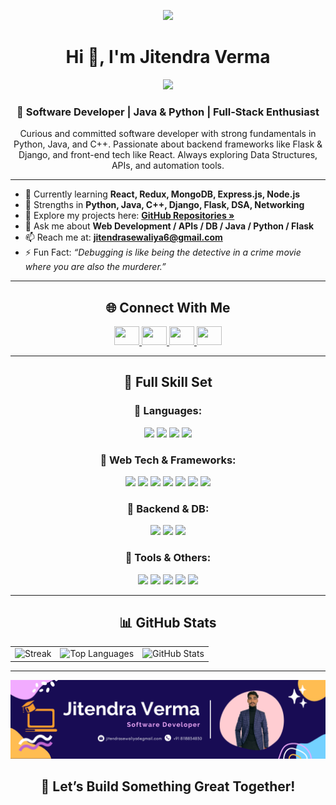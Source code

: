 <div align="center">

<p>
  <img src="https://cdn.dribbble.com/users/1162077/screenshots/3848914/programmer.gif" width="300" />
</p>

<h1>Hi 👋, I'm Jitendra Verma</h1>

<p>
 <img src="https://readme-typing-svg.herokuapp.com/?lines=Software+Developer+%7C+Python+%7C+Java+%7C+Flask+%7C+Django;C%2B%2B+%7C+DSA+Lover+%7C+Web+Developer;Problem+Solver+%7C+Quick+Learner;&center=true&color=cyan" />
</p>

<h3>🚀 Software Developer | Java & Python | Full-Stack Enthusiast</h3>

<p>
Curious and committed software developer with strong fundamentals in Python, Java, and C++. Passionate about backend frameworks like Flask & Django, and front-end tech like React. Always exploring Data Structures, APIs, and automation tools.  
</p>

---

<div align="left">

- 🌱 Currently learning **React, Redux, MongoDB, Express.js, Node.js**
- 🧠 Strengths in **Python, Java, C++, Django, Flask, DSA, Networking**
- 📂 Explore my projects here: [**GitHub Repositories »**](https://github.com/jitendravermaer?tab=repositories)
- 💬 Ask me about **Web Development / APIs / DB / Java / Python / Flask**
- 📫 Reach me at: [**jitendrasewaliya6@gmail.com**](mailto:jitendrasewaliya6@gmail.com)
- ⚡ Fun Fact: *“Debugging is like being the detective in a crime movie where you are also the murderer.”*

</div>


---

## 🌐 Connect With Me

<p>
  <a href="https://www.linkedin.com/in/jitendra-verma-a6606923b/" target="blank">
    <img src="https://raw.githubusercontent.com/rahuldkjain/github-profile-readme-generator/master/src/images/icons/Social/linked-in-alt.svg" height="30" width="40" />
  </a>
  <a href="mailto:jitendrasewaliya6@gmail.com" target="blank">
    <img src="https://upload.wikimedia.org/wikipedia/commons/4/4e/Gmail_Icon.png" height="30" width="40" />
  </a>
  <a href="https://github.com/jitendravermaer" target="blank">
    <img src="https://raw.githubusercontent.com/rahuldkjain/github-profile-readme-generator/master/src/images/icons/Social/github.svg" height="30" width="40" />
  </a>
  <a href="https://www.instagram.com/jitendrasewaliya_verified/" target="blank">
    <img src="https://raw.githubusercontent.com/rahuldkjain/github-profile-readme-generator/master/src/images/icons/Social/instagram.svg" height="30" width="40" />
  </a>
</p>

---

## 🧠 Full Skill Set

### 🔷 Languages:
<img src="https://img.shields.io/badge/C-A8B9CC?style=for-the-badge&logo=c&logoColor=black" />
<img src="https://img.shields.io/badge/C++-00599C?style=for-the-badge&logo=cplusplus&logoColor=white" />
<img src="https://img.shields.io/badge/Python-3776AB?style=for-the-badge&logo=python&logoColor=white" />
<img src="https://img.shields.io/badge/Java-007396?style=for-the-badge&logo=java&logoColor=white" />

### 🔷 Web Tech & Frameworks:
<img src="https://img.shields.io/badge/HTML-E34F26?style=for-the-badge&logo=html5&logoColor=white" />
<img src="https://img.shields.io/badge/CSS3-1572B6?style=for-the-badge&logo=css3&logoColor=white" />
<img src="https://img.shields.io/badge/JavaScript-F7DF1E?style=for-the-badge&logo=javascript&logoColor=black" />
<img src="https://img.shields.io/badge/React-61DAFB?style=for-the-badge&logo=react&logoColor=black" />
<img src="https://img.shields.io/badge/Redux-764ABC?style=for-the-badge&logo=redux&logoColor=white" />
<img src="https://img.shields.io/badge/TailwindCSS-06B6D4?style=for-the-badge&logo=tailwindcss&logoColor=white" />
<img src="https://img.shields.io/badge/Chakra_UI-319795?style=for-the-badge&logo=chakraui&logoColor=white" />

### 🔷 Backend & DB:
<img src="https://img.shields.io/badge/Flask-000000?style=for-the-badge&logo=flask&logoColor=white" />
<img src="https://img.shields.io/badge/Django-092E20?style=for-the-badge&logo=django&logoColor=white" />
<img src="https://img.shields.io/badge/MySQL-4479A1?style=for-the-badge&logo=mysql&logoColor=white" />

### 🔷 Tools & Others:
<img src="https://img.shields.io/badge/Git-F05032?style=for-the-badge&logo=git&logoColor=white" />
<img src="https://img.shields.io/badge/GitHub-181717?style=for-the-badge&logo=github&logoColor=white" />
<img src="https://img.shields.io/badge/Postman-FF6C37?style=for-the-badge&logo=postman&logoColor=white" />
<img src="https://img.shields.io/badge/Linux-FCC624?style=for-the-badge&logo=linux&logoColor=black" />
<img src="https://img.shields.io/badge/Canva-00C4CC?style=for-the-badge&logo=canva&logoColor=white" />

---

## 📊 GitHub Stats

<table>
  <tr>
    <td>
      <img title="🔥 GitHub Streak" alt="Streak"
        src="https://github-readme-streak-stats.herokuapp.com/?user=jitendravermaer&theme=black-ice&hide_border=true&stroke=0000&background=0D1117"
        width="450" />
    </td>
    <td>
      <img alt="Top Languages"
        src="https://github-readme-stats.vercel.app/api/top-langs/?username=jitendravermaer&layout=compact&theme=github_dark&hide_border=true"
        width="500" />
    </td>
    <td>
      <img alt="GitHub Stats"
        src="https://github-readme-stats.vercel.app/api?username=jitendravermaer&show_icons=true&theme=dark&hide_border=true"
        width="500" />
    </td>
  </tr>
</table>

---
<img src="Jitendra_Verma.png"/>
<br>
<h2>🚀 Let’s Build Something Great Together!</h2>

</div>
